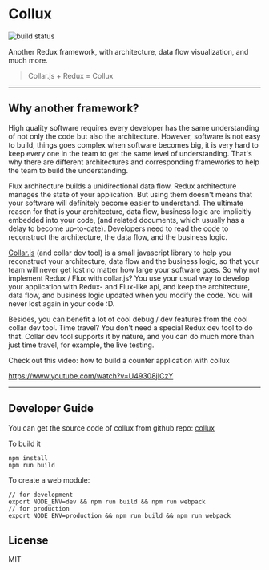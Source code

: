 # Collux

![build status](https://travis-ci.org/bhou/collux.svg?branch=master)

Another Redux framework, with architecture, data flow visualization, and much more.

> Collar.js + Redux = Collux

------

## Why another framework?

High quality software requires every developer has the same understanding of not only the code but also the architecture. However, software is not easy to build, things goes complex when software becomes big, it is very hard to keep every one in the team to get the same level of understanding. That's why there are different architectures and corresponding frameworks to help the team to build the understanding.

Flux architecture builds a unidirectional data flow. Redux architecture manages the state of your application. But using them doesn't means that your software will definitely become easier to understand. The ultimate reason for that is your architecture, data flow, business logic are implicitly embedded into your code, (and related documents, which usually has a delay to become up-to-date). Developers need to read the code to reconstruct the architecture, the data flow, and the business logic.

[Collar.js](http://collarjs.com) (and collar dev tool) is a small javascript library to help you reconstruct your architecture, data flow and the business logic, so that your team will never get lost no matter how large your software goes. So why not implement Redux / Flux with collar.js? You use your usual way to develop your application with Redux- and Flux-like api, and keep the architecture, data flow, and business logic updated when you modify the code. You will never lost again in your code :D.

Besides, you can benefit a lot of cool debug / dev features from the cool collar dev tool. Time travel? You don't need a special Redux dev tool to do that. Collar dev tool supports it by nature, and you can do much more than just time travel, for example, the live testing.

Check out this video: how to build a counter application with collux

https://www.youtube.com/watch?v=U49308jICzY

-------

## Developer Guide

You can get the source code of collux from github repo: [collux](https://github.com/bhou/collux)

To build it

```
npm install
npm run build
```

To create a web module:

```
// for development
export NODE_ENV=dev && npm run build && npm run webpack
// for production
export NODE_ENV=production && npm run build && npm run webpack
```


## License

MIT


&nbsp;

&nbsp;

&nbsp;
